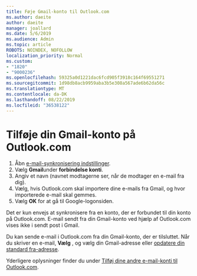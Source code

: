 ```yaml
---
title: Føje Gmail-konto til Outlook.com
ms.author: daeite
author: daeite
manager: joallard
ms.date: 5/6/2019
ms.audience: Admin
ms.topic: article
ROBOTS: NOINDEX, NOFOLLOW
localization_priority: Normal
ms.custom:
- "1820"
- "9000236"
ms.openlocfilehash: 59325a0d1221dac6fcd905f3918c164f69551271
ms.sourcegitcommit: 1d98db8acb9959aba3b5e308a567ade6b62da56c
ms.translationtype: MT
ms.contentlocale: da-DK
ms.lasthandoff: 08/22/2019
ms.locfileid: "36538122"
---
```

# <a name="add-your-gmail-account-to-outlookcom"></a>Tilføje din Gmail-konto på Outlook.com

1. Åbn [e-mail-synkronisering indstillinger](https://go.microsoft.com/fwlink/?linkid=875264).
2. Vælg **Gmail**under **forbindelse konti**.
3. Angiv et navn (navnet modtagerne ser, når de modtager en e-mail fra dig).
4. Vælg, hvis Outlook.com skal importere dine e-mails fra Gmail, og hvor importerede e-mail skal gemmes.
5. Vælg **OK** for at gå til Google-logonsiden.

Det er kun envejs at synkronisere fra en konto, der er forbundet til din konto på Outlook.com. E-mail sendt fra din Gmail-konto ved hjælp af Outlook.com vises ikke i sendt post i Gmail.

Du kan sende e-mail i Outlook.com fra din Gmail-konto, der er tilsluttet. Når du skriver en e-mail, **Vælg** , og vælg din Gmail-adresse eller [opdatere din standard fra-adresse](https://go.microsoft.com/fwlink/?linkid=875264).

Yderligere oplysninger finder du under [Tilføj dine andre e-mail-konti til Outlook.com](https://support.office.com/article/c5224df4-5885-4e79-91ba-523aa743f0ba?wt.mc_id=Office_Outlook_com_Alchemy).